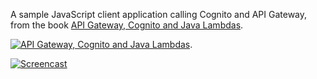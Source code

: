A sample JavaScript client application calling Cognito and API Gateway, from the book [API Gateway, Cognito and Java Lambdas](https://www.amazon.com/Cloud-Guide-Gateway-Cognito-configuring-ebook/dp/B0837RYDQ7).

[![API Gateway, Cognito and Java Lambdas](https://www.cloud-guides.com/api-gateway-cognito-java-lambda-book.png)](https://www.amazon.com/Cloud-Guide-Gateway-Cognito-configuring-ebook/dp/B0837RYDQ7).

[![Screencast](https://www.cloud-guides.com/api-gateway-cognito-java-lambda.png)](https://youtu.be/fBxoCOBmQlc)
